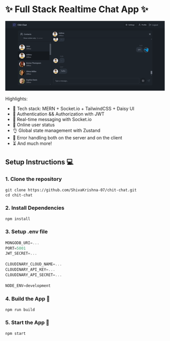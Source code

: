 # ✨ Full Stack Realtime Chat App ✨

[![Demo App](/frontend/public/homepage.png)](https://your-website-link.com)

Highlights:

- 🌟 Tech stack: MERN + Socket.io + TailwindCSS + Daisy UI
- 🎃 Authentication && Authorization with JWT
- 👾 Real-time messaging with Socket.io
- 🚀 Online user status
- 👌 Global state management with Zustand
- 🐞 Error handling both on the server and on the client
- ⏳ And much more!

## Setup Instructions 💻

### 1. Clone the repository

```shell
git clone https://github.com/ShivaKrishna-07/chit-chat.git
cd chit-chat
```

### 2. Install Dependencies

```shell
npm install
```

### 3. Setup .env file

```js
MONGODB_URI=...
PORT=5001
JWT_SECRET=...

CLOUDINARY_CLOUD_NAME=...
CLOUDINARY_API_KEY=...
CLOUDINARY_API_SECRET=...

NODE_ENV=development
```

### 4. Build the App 🔨

```shell
npm run build
```

### 5. Start the App 🚀

```shell
npm start
```
